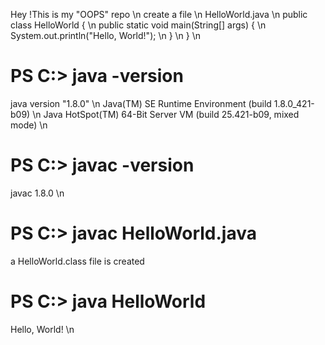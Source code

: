 Hey !This is my "OOPS" repo \n
create a file \n
HelloWorld.java \n
public class HelloWorld { \n
    public static void main(String[] args) { \n
        System.out.println("Hello, World!"); \n
    } \n
} \n
<h1>PS C:> java -version</h1>
java version "1.8.0" \n
Java(TM) SE Runtime Environment (build 1.8.0_421-b09) \n
Java HotSpot(TM) 64-Bit Server VM (build 25.421-b09, mixed mode)      \n  
<h1>PS C:> javac -version</h1>
javac 1.8.0 \n
<h1>PS C:> javac HelloWorld.java</h1>
<p>a HelloWorld.class file is created</p>
<h1>PS C:> java HelloWorld</h1>
Hello, World! \n